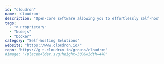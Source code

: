 ```yaml
---
id: "cloudron"
name: "Cloudron"
description: "Open-core software allowing you to effortlessly self-host web apps on your server."
tags:
  - "⊘ Proprietary"
  - "Nodejs"
  - "Docker"
category: "Self-hosting Solutions"
website: "https://www.cloudron.io/"
repo: "https://git.cloudron.io/groups/cloudron"
#image: "/placeholder.svg?height=300&width=400"
---
```


